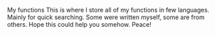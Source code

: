 My functions
This is where I store all of my functions in few languages.
Mainly for quick searching.
Some were written myself, some are from others.
Hope this could help you somehow.
Peace!

